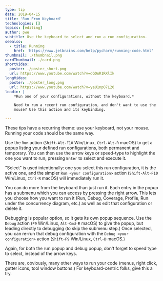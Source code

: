 ```yaml
---
type: tip
date: 2019-04-15
title: 'Run From Keyboard'
technologies: []
topics: [editing]
author: pwe
subtitle: Use the keyboard to select and run a run configuration.
seealso:
  - title: Running
    href: 'https://www.jetbrains.com/help/pycharm/running-code.html'
thumbnail: ./thumbnail.png
cardThumbnail: ./card.png
shortVideo:
  poster: ./poster_short.png
  url: https://www.youtube.com/watch?v=dGOuR1RXlIk
longVideo:
  poster: ./poster_long.png
  url: https://www.youtube.com/watch?v=yeU1npO7L20
leadin: |
    *Run one of your configurations, without the keyboard.*    

    Need to run a recent run configuration, and don't want to use the 
    mouse? Use this action and its keybinding.

---
```


These tips have a recurring theme: use your keyboard, not your mouse. Running 
your code should be the same way.

Use the `Run` action (`Shift-Alt-F10` Win/Linux, `Ctrl-Alt-R` macOS) to get 
a popup listing your defined run configurations, both permanent and temporary. 
You can then use the arrow keys or speed-type to highlight the one you want to 
run, pressing `Enter` to select and execute it.

"Select" is used intentionally: one you select this run configuration, it is 
the active one, and the simpler `Run <your configuration>` action 
(`Shift-Alt-F10` Win/Linux, `Ctrl-R` macOS) will immediately run it.

You can do more from the keyboard than just run it. Each entry in the popup has 
a submenu which you can access by pressing the right arrow. This lets you choose 
how you want to run it (Run, Debug, Coverage, Profile, Run under the concurrency 
diagram, etc.) as well as edit that configuration or delete it.

Debugging is popular option, so it gets its own popup sequence. Use the 
`Debug` action (`F9` Win/Linux, `Alt-Cmd-R` macOS) to give the popup, but leading 
directly to debugging (to skip the submenu step.) Once selected, you can re-run 
that debug configuration with the `Debug <your configuration>` action 
(`Shift-F9` Win/Linux, `Ctrl-D` macOS.)

Again, for both the run popup and debug popup, don't forget to speed type to 
select, instead of the arrow keys.

There are, obviously, many other ways to run your code (menus, right click, 
gutter icons, tool window buttons.) For keyboard-centric folks, give this a try.
